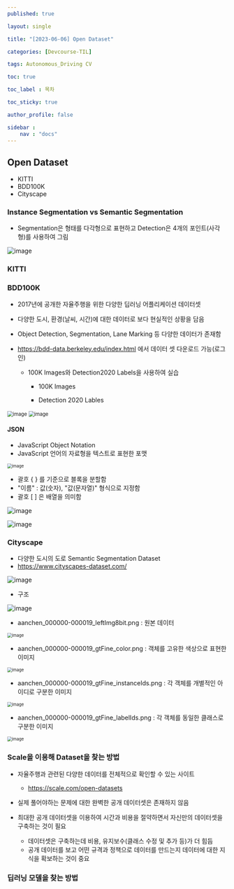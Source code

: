 ```yaml
---
published: true

layout: single

title: "[2023-06-06] Open Dataset"

categories: [Devcourse-TIL]

tags: Autonomous_Driving CV

toc: true

toc_label : 목차

toc_sticky: true

author_profile: false

sidebar :
    nav : "docs"
---
```


## Open Dataset

- KITTI
- BDD100K
- Cityscape



### Instance Segmentation vs Semantic Segmentation

- Segmentation은 형태를 다각형으로 표현하고 Detection은 4개의 포인트(사각형)를 사용하여 그림

![image](https://github.com/shpark98/Projects/assets/116723552/be291ea4-7cc3-4657-b30d-a21b7757155b)





### KITTI



### BDD100K

- 2017년에 공개한 자율주행을 위한 다양한 딥러닝 어플리케이션 데이터셋

- 다양한 도시, 환경(날씨, 시간)에 대한 데이터로 보다 현실적인 상황을 담음

- Object Detection, Segmentation, Lane Marking 등 다양한 데이터가 존재함

- https://bdd-data.berkeley.edu/index.html 에서 데이터 셋 다운로드 가능(로그인)

  - 100K Images와 Detection2020 Labels을 사용하여 실습

    - 100K Images 

    - Detection 2020 Lables

<img src="https://github.com/shpark98/Projects/assets/116723552/97076e81-2904-4c3f-99e9-0d15f49f6a0a" alt="image" style="zoom: 80%;" />

<img src="https://github.com/shpark98/Projects/assets/116723552/22f662e4-e61f-46dc-ba08-921d3a4e5302" alt="image" style="zoom:80%;" />

#### JSON

- JavaScript Object Notation
- JavaScript 언어의 자료형을 텍스트로 표현한 포맷

<img src="https://github.com/shpark98/Projects/assets/116723552/5046ab0d-6dfd-4d54-9a19-f10ad8f62f13" alt="image" style="zoom:67%;" />

- 괄호 { } 를 기준으로 블록을 분할함
- "이름" : 값(숫자), "값(문자열)" 형식으로 지정함
- 괄호 [ ] 은 배열을 의미함 

![image](https://github.com/shpark98/Projects/assets/116723552/f2145c62-a373-432c-adbb-c42b6bf88d30)



![image](https://github.com/shpark98/Projects/assets/116723552/e8f3fe13-8d84-4830-8386-3d0c78c50ed5)



### Cityscape

- 다양한 도시의 도로 Semantic Segmentation Dataset
- https://www.cityscapes-dataset.com/

![image](https://github.com/shpark98/Projects/assets/116723552/79ec8df9-be8f-4aea-9bac-511b5efdf93a)

- 구조

![image](https://github.com/shpark98/Projects/assets/116723552/630808b1-a4bf-42fa-b13a-fb9bf02ff99b)



- aanchen_000000-000019_leftImg8bit.png : 원본 데이터

<img src="https://github.com/shpark98/Projects/assets/116723552/4454d89a-6269-4140-904b-bc457c1600fa" alt="image" style="zoom:67%;" />



- aanchen_000000-000019_gtFine_color.png : 객체를 고유한 색상으로 표현한 이미지

<img src="https://github.com/shpark98/Projects/assets/116723552/c4909be9-98b6-43e5-b197-d958e5f81c16" alt="image" style="zoom:67%;" />



- aanchen_000000-000019_gtFine_instanceIds.png : 각 객체를 개별적인 아이디로 구분한 이미지

<img src="https://github.com/shpark98/Projects/assets/116723552/f27ae375-c4b9-43b9-8932-2c251a88a4c4" alt="image" style="zoom:67%;" />



- aanchen_000000-000019_gtFine_labelIds.png : 각 객체를 동일한 클래스로 구분한 이미지

<img src="https://github.com/shpark98/Projects/assets/116723552/ceee2e10-e35d-450a-9712-92cb30cb90df" alt="image" style="zoom:67%;" />



### Scale을 이용해 Dataset을 찾는 방법

- 자율주행과 관련된 다양한 데이터를 전체적으로 확인할 수 있는 사이트
  - https://scale.com/open-datasets

- 실제 풀어야하는 문제에 대한 완벽한 공개 데이터셋은 존재하지 않음
- 최대한 공개 데이터셋을 이용하여 시간과 비용을 절약하면서 자신만의 데이터셋을 구축하는 것이 필요
  - 데이터셋은 구축하는데 비용, 유지보수(클래스 수정 및 추가 등)가 더 힘듬
  - 공개 데이터를 보고 어떤 규격과 정책으로 데이터를 만드는지 데이터에 대한 지식을 확보하는 것이 중요

### 

### 딥러닝 모델을 찾는 방법
